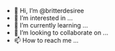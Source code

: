 - 👋 Hi, I’m @britterdesiree
- 👀 I’m interested in ...
- 🌱 I’m currently learning ...
- 💞️ I’m looking to collaborate on ...
- 📫 How to reach me ...

<!---
britterdesiree/britterdesiree is a ✨ special ✨ repository because its `README.md` (this file) appears on your GitHub profile.
You can click the Preview link to take a look at your changes.
--->
